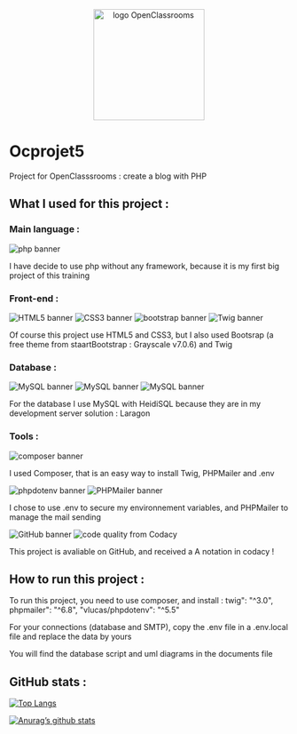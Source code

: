 <div align="center">
<img src="https://upload.wikimedia.org/wikipedia/fr/0/0d/Logo_OpenClassrooms.png" width="200" height="200" alt="logo OpenClassrooms">
</div>

# Ocprojet5
Project for OpenClasssrooms : create a blog with PHP

## What I used for this project :

### Main language :

<img src="https://img.shields.io/badge/php-8.10.1-%23777BB4?logo=php" alt="php banner">

I have decide to use php without any framework, because it is my first big project of this training

### Front-end :

<img src="https://img.shields.io/badge/HTML-5-%23E34F26?logo=html5" alt="HTML5 banner"> <img src="https://img.shields.io/badge/CSS-3-%231572B6?logo=css3" alt="CSS3 banner"> <img src="https://img.shields.io/badge/Bootstrap-5.3.1-%237952B3?logo=bootstrap" alt="bootstrap banner"> <img src="https://img.shields.io/badge/Twig-3.0-%23bacf29" alt="Twig banner">

Of course this project use HTML5 and CSS3, but I also used Bootsrap (a free theme from staartBootstrap : Grayscale v7.0.6) and Twig

### Database :
<img src="https://img.shields.io/badge/MySQL-8.0.30-%234479A1?logo=mysql" alt="MySQL banner"> <img src="https://img.shields.io/badge/HeidiSQL-12.1.0-%234479A1?logo=mysql" alt="MySQL banner"> <img src="https://img.shields.io/badge/Laragon-6.0-%230E83CD?logo=laragon" alt="MySQL banner">

For the database I use MySQL with HeidiSQL because they are in my development server solution : Laragon

### Tools :

<img src="https://img.shields.io/badge/Composer-2.4.1-%23885630?logo=composer" alt="composer banner">

I used Composer, that is an easy way to install Twig, PHPMailer and .env

<img src="https://img.shields.io/badge/phpdotenv-5.5-%23ECD53F?logo=dotenv" alt="phpdotenv banner"> <img src="https://img.shields.io/badge/PHPMailer-6.8-%23f0c563" alt="PHPMailer banner">

I chose to use .env to secure my environnement variables, and PHPMailer to manage the mail sending 

<img src="https://img.shields.io/badge/Tools-GitHub-%23181717?logo=github" alt="GitHub banner"> <img src="https://img.shields.io/codacy/grade/591cf51d80244641be9c2514f607a6ce" alt="code quality from Codacy">

This project is avaliable on GitHub, and received a A notation in codacy !

## How to run this project :

To run this project, you need to use composer, and install :
twig": "^3.0",
phpmailer": "^6.8",
"vlucas/phpdotenv": "^5.5"

For your connections (database and SMTP), copy the .env file in a .env.local file and replace the data by yours

You will find the database script and uml diagrams in the documents file

## GitHub stats :

[![Top Langs](https://github-readme-stats.vercel.app/api/top-langs/?username=Marine-Sanson&layout=compact)](https://github.com/Marine-Sanson)

[![Anurag’s github stats](https://github-readme-stats.vercel.app/api?username=Marine-Sanson)](https://github.com/Marine-Sanson)

